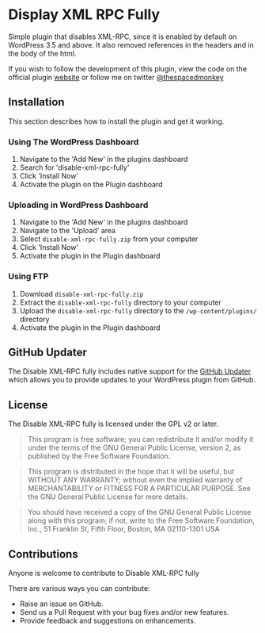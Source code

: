 Display XML RPC Fully
=====================

Simple plugin that disables XML-RPC, since it is enabled by default on WordPress 3.5 and above. It also removed references in the headers and in the body of the html. 

If you wish to follow the development of this plugin, view the code on the official plugin [website](http://www.jonathandavidharris.co.uk/scripts/ "website") or follow me on twitter [@thespacedmonkey](https://twitter.com/thespacedmonkey)


## Installation

This section describes how to install the plugin and get it working.


### Using The WordPress Dashboard 

1. Navigate to the 'Add New' in the plugins dashboard
2. Search for 'disable-xml-rpc-fully'
3. Click 'Install Now'
4. Activate the plugin on the Plugin dashboard

### Uploading in WordPress Dashboard

1. Navigate to the 'Add New' in the plugins dashboard
2. Navigate to the 'Upload' area
3. Select `disable-xml-rpc-fully.zip` from your computer
4. Click 'Install Now'
5. Activate the plugin in the Plugin dashboard

### Using FTP 
1. Download `disable-xml-rpc-fully.zip`
2. Extract the `disable-xml-rpc-fully` directory to your computer
3. Upload the `disable-xml-rpc-fully` directory to the `/wp-content/plugins/` directory
4. Activate the plugin in the Plugin dashboard


## GitHub Updater

The Disable XML-RPC fully includes native support for the [GitHub Updater](https://github.com/afragen/github-updater) which allows you to provide updates to your WordPress plugin from GitHub.

## License

The Disable XML-RPC fully is licensed under the GPL v2 or later.

> This program is free software; you can redistribute it and/or modify
it under the terms of the GNU General Public License, version 2, as
published by the Free Software Foundation.

> This program is distributed in the hope that it will be useful,
but WITHOUT ANY WARRANTY; without even the implied warranty of
MERCHANTABILITY or FITNESS FOR A PARTICULAR PURPOSE.  See the
GNU General Public License for more details.

> You should have received a copy of the GNU General Public License
along with this program; if not, write to the Free Software
Foundation, Inc., 51 Franklin St, Fifth Floor, Boston, MA  02110-1301  USA


## Contributions

Anyone is welcome to contribute to Disable XML-RPC fully

There are various ways you can contribute:

* Raise an issue on GitHub.
* Send us a Pull Request with your bug fixes and/or new features.
* Provide feedback and suggestions on enhancements.

